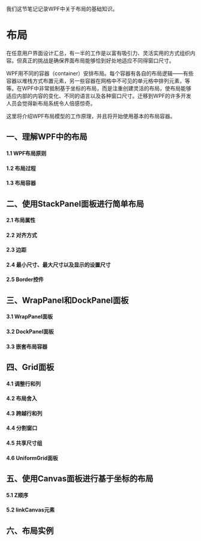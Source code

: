 我们这节笔记记录WPF中关于布局的基础知识。

# 布局 #

在任意用户界面设计汇总，有一半的工作是以富有吸引力、灵活实用的方式组织内容。但真正的挑战是确保界面布局能够恰到好处地适应不同得窗口尺寸。

WPF用不同的容器（container）安排布局。每个容器有各自的布局逻辑——有些容器以堆栈方式布置元素，另一些容器在网格中不可见的单元格中排列元素，等等。在WPF中非常抵制基于坐标的布局，而是注重创建灵活的布局，使布局能够适应内部的内容的变化、不同的语言以及各种窗口尺寸。迁移到WPF的许多开发人员会觉得新布局系统令人倍感惊奇。

这里将介绍WPF布局模型的工作原理，并且将开始使用基本的布局容器。

## 一、理解WPF中的布局 ##

#### 1.1 WPF布局原则

#### 1.2 布局过程

#### 1.3 布局容器

## 二、使用StackPanel面板进行简单布局 ##

#### 2.1 布局属性

#### 2.2 对齐方式

#### 2.3 边距

#### 2.4 最小尺寸、最大尺寸以及显示的设置尺寸

#### 2.5 Border控件

## 三、WrapPanel和DockPanel面板 ##

#### 3.1 WrapPanel面板

#### 3.2 DockPanel面板

#### 3.3 嵌套布局容器

## 四、Grid面板 ##

#### 4.1 调整行和列

#### 4.2 布局舍入

#### 4.3 跨越行和列

#### 4.4 分割窗口

#### 4.5 共享尺寸组

#### 4.6 UniformGrid面板

## 五、使用Canvas面板进行基于坐标的布局 ##

#### 5.1 Z顺序

#### 5.2 linkCanvas元素

## 六、布局实例 ##
